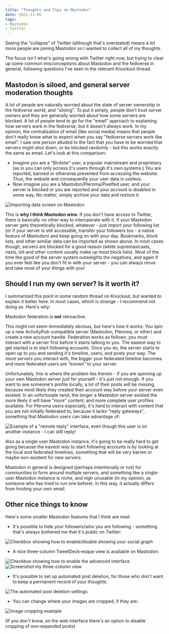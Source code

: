 ```yaml
---
title: "Thoughts and Tips on Mastodon"
date: 2022-11-06
tags:
- Mastodon
- Twitter
---
```


Seeing the "collapse" of Twitter (although that's overstated) means a lot more people are joining Mastodon so I wanted to collect all of my thoughts.
<!--more-->
The focus isn't what's going wrong with Twitter right now, but trying to clear up some common misconceptions about Mastodon and the fediverse in general, following questions I've seen in the relevant Knockout thread.

## Mastodon is siloed, and general server moderation thoughts

A lot of people are naturally worried about the state of server ownership in the fediverse world, and "siloing". To put it simply, people
don't trust server owners and they are generally worried about how some servers are blocked. A lot of people tend to go for the "email" approach to
explaining how servers work in the fediverse, but it doesn't always work. In my opinion, the centralization of email (like social media) means that
people don't really know what to expect when you say "fediverse servers work like email". I saw one person alluded to the fact that you have to be worried that servers might shut down, or be blocked randomly - but this works exactly the same as email. Let's look at this comparison:

* Imagine you are a "Birdsite" user, a popular mainstream and proprietary (as in you can only access it's users through it's own systems.) You are reported, banned or otherwise prevented from accessing the website. Thus, the website and consequently your user data is useless.
* Now imagine you are a Mastodon/Pleroma/Pixelfed user, and your server is blocked or you are reported and your account is disabled in some way. No matter, simply archive your data and restore it.

![Importing data screen on Mastodon](import.webp)

This is **why I think Mastodon wins**: If you don't have access to Twitter, there is basically no other way to interoperate with it. If your Mastodon server
gets theoretically blocked, whatever - just import your following list (or if your server is still accessible, transfer your followers too - a native feature of Mastodon) and keep going on with your day. Bookmarks, block lists, and other similiar data can be imported as shown above. In most cases though, servers are blocked for a good reason (white supremasicasts, nazis, loli and other content usually make up most block lists). Most of the time the good of the server system outweights the negatives, and again if you ever feel like you don't fit in with your server - you can always move and take most of your things with you!

## Should I run my own server? Is it worth it?

I summarized this point in some random thread on Knockout, but wanted to explain it better here. In most cases, which is strange - I recommend not doing so. Here's why:

Mastodon federation is **not** retroactive.

This might not seem immediately obvious, but here's how it works: You spin up a new ActivityPub-compatible server (Mastodon, Pleroma, or other) and create a new account handle. Federation works as follows: you _must_ interact with a server first before it starts talking to you. The easiest way to get started is to start following accounts. Once you do, the server starts to open up to you and sending it's timeline, users, and posts your way. The more servers you interact with, the bigger your federated timeline becomes and more federated users are "known" to your server.

Unfortunately, this is where the problem lies therein - if you are spinning up your own Mastodon server _just_ for yourself - it's just not enough. If you want to see someone's profile locally, a lot of their posts will be missing, because most likely they created their account way before your server even existed. In an unfortunate twist, the longer a Mastodon server existed the more likely it will have "more" content, and more complete user profiles available. For Pleroma users especially, it's hard to interact with content that you are not initially federated to, because it lacks "reply gateways", something that Mastodon users can take advantage of:

![Example of a "remote reply" interface, even though this user is on another instance - I can still reply!](reply-gateway.webp)

Also as a single user Mastodon instance, it's going to be really hard to get going because the easiest way to start following accounts is by looking at the local and federated timelines, something that will be very barren or maybe non-existent for new servers:

Mastodon in general is designed (perhaps intentionally or not) for communities to form around multiple servers, and something like a single-user Mastodon instance is niche, and nigh unusable (in my opinion, as someone who has tried to run one before). In this way, it actually differs from hosting your own email.

## Other nice things to know

Here's some smaller Mastodon features that I think are neat:

* It's possible to hide your followers/who you are following - something that's always bothered me that it's public on Twitter:

![Checkbox showing how to enable/disable showing your social graph](hide-socials.webp)

* A nice three-column TweetDeck-esque view is available on Mastodon:

![Checkbox showing how to enable the advanced interface](advanced-enable.webp)
![Screenshot my three-column view](three-columns.webp)

* It's possible to set up automated post deletion, for those who don't want to keep a permanent record of your thoughts:

![The automated post deletion settings](automate-delete.webp)

* You can change where your images are cropped, if they are:

![Image cropping example](image-cropping.webp)

(If you don't know, on the web interface there's an option to disable cropping of non-expanded posts)
